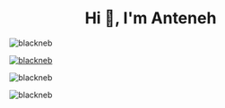 <h1 align="center">Hi 👋, I'm Anteneh</h1>

<p align="left"> <img src="https://komarev.com/ghpvc/?username=blackneb&label=Profile%20views&color=0e75b6&style=flat" alt="blackneb" /> </p>

<p align="left"> <a href="https://github.com/ryo-ma/github-profile-trophy"><img src="https://github-profile-trophy.vercel.app/?username=blackneb" alt="blackneb" /></a> </p>

<p><img align="center" src="https://github-readme-streak-stats.herokuapp.com/?user=blackneb&" alt="blackneb" /></p>

<p><img align="center" src="https://github-readme-stats.vercel.app/api/top-langs?username=blackneb&show_icons=true&locale=en&layout=compact" alt="blackneb" /></p>

